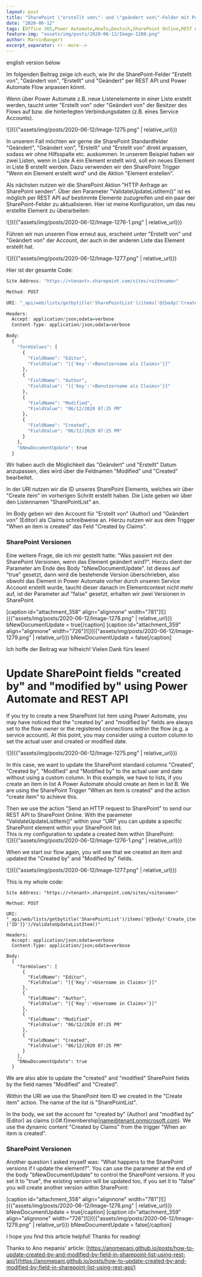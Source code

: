 ```yaml
---
layout: post
title: "SharePoint \"erstellt von\"- und \"geändert von\"-Felder mit Power Automate und REST API aktualisieren"
date: "2020-06-12"
tags: [Office 365,Power Automate,HowTo,Deutsch,SharePoint Online,REST API]
feature-img: "assets/img/posts/2020-06-12/Image-1280.png"
author: MarvinBangert
excerpt_separator: <!--more-->
---
```


english version below

Im folgenden Beitrag zeige ich euch, wie Ihr die SharePoint-Felder "Erstellt von", "Geändert von", "Erstellt" und "Geändert" per REST API und Power Automate Flow anpassen könnt.

<!--more-->

Wenn über Power Automate z.B. neue Listenelemente in einer Liste erstellt werden, taucht unter "Erstellt von" oder "Geändert von" der Besitzer des Flows auf bzw. die hinterlegten Verbindungsdaten (z.B. eines Service Accounts).

![]({{"assets/img/posts/2020-06-12/Image-1275.png" | relative_url}})

In unserem Fall möchten wir gerne die SharePoint Standardfelder "Geändert", "Geändert von", "Erstellt" und "Erstellt von" direkt anpassen, sodass wir ohne Hilfsspalte etc. auskommen. In unserem Beispiel haben wir zwei Listen, wenn in Liste A ein Element erstellt wird, soll ein neues Element in Liste B erstellt werden. Dazu verwenden wir den SharePoint Trigger "Wenn ein Element erstellt wird" und die Aktion "Element erstellen".

Als nächsten nutzen wir die SharePoint Aktion "HTTP Anfrage an SharePoint senden". Über den Parameter "ValidateUpdateListItem()" ist es möglich per REST API auf bestimmte Elemente zuzugreifen und ein paar der SharePoint-Felder zu aktualisieren. Hier ist meine Konfiguration, um das neu erstellte Element zu überarbeiten:

![]({{"assets/img/posts/2020-06-12/Image-1276-1.png" | relative_url}})

Führen wir nun unseren Flow erneut aus, erscheint unter "Erstellt von" und "Geändert von" der Account, der auch in der anderen Liste das Element erstellt hat.

![]({{"assets/img/posts/2020-06-12/Image-1277.png" | relative_url}})

Hier ist der gesamte Code:

```R
Site Address: "https://<tenant>.sharepoint.com/sites/<sitename>"

Method: POST

URI: "_api/web/lists/getbytitle('SharePointList')/items('@{body('Create_item')?['ID']}')/ValidateUpdateListItem()"

Headers:
  Accept: application/json;odata=verbose
  Content-Type: application/json;odata=verbose

Body:
  {
    "formValues": [
      {
        "FieldName": "Editor",
        "FieldValue": "[{'Key':'<Benutzername als Claims>'}]"
      },
      {
        "FieldName": "Author",
        "FieldValue": "[{'Key':'<Benutzername als Claims>'}]"
      },
      {
        "FieldName": "Modified",
        "FieldValue": "06/12/2020 07:25 PM"
      },
      {
        "FieldName": "Created",
        "FieldValue": "06/12/2020 07:25 PM"
      }
    ],
    "bNewDocumentUpdate": true
  }
```

Wir haben auch die Möglichkeit das "Geändert" und "Erstellt" Datum anzupassen, dies wird über die Feldnamen "Modified" und "Created" bearbeitet.

In der URI nutzen wir die ID unseres SharePoint Elements, welches wir über "Create item" im vorherigen Schritt erstellt haben. Die Liste geben wir über den Listennamen "SharePointList" an.

Im Body geben wir den Account für "Erstellt von" (Author) und "Geändert von" (Editor) als Claims schreibweise an. Hierzu nutzen wir aus dem Trigger "When an item is created" das Feld "Created by Claims".

### SharePoint Versionen

Eine weitere Frage, die ich mir gestellt hatte: "Was passiert mit den SharePoint Versionen, wenn das Element geändert wird?". Hierzu dient der Parameter am Ende des Body "bNewDocumentUpdate". Ist dieses auf "true" gesetzt, dann wird die bestehende Version überschrieben, also obwohl das Element in Power Automate vorher durch unseren Service Account erstellt wurde, taucht dieser danach im Elementcontext nicht mehr auf, ist der Parameter auf "false" gesetzt, erhalten wir zwei Versionen in SharePoint

\[caption id="attachment\_358" align="alignnone" width="781"\]![]({{"assets/img/posts/2020-06-12/Image-1278.png" | relative_url}}) bNewDocumentUpdate = true\[/caption\] \[caption id="attachment\_359" align="alignnone" width="726"\]![]({{"assets/img/posts/2020-06-12/Image-1279.png" | relative_url}}) bNewDocumentUpdate = false\[/caption\]

Ich hoffe der Beitrag war hilfreich! Vielen Dank fürs lesen!

# Update SharePoint fields "created by" and "modified by" using Power Automate and REST API

If you try to create a new SharePoint list item using Power Automate, you may have noticed that the "created by" and "modified by" fields are always set to the flow owner or the registered connections within the flow (e.g. a service account). At this point, you may consider using a custom column to set the actual user and created or modified date.

![]({{"assets/img/posts/2020-06-12/Image-1275.png" | relative_url}})

In this case, we want to update the SharePoint standard columns "Created", "Created by", "Modified" and "Modified by" to the actual user and date without using a custom column. In this example, we have to lists, if you create an item in list A Power Automate should create an item in list B. We are using the SharePoint Trigger "When an item is created" and the action "create item" to achieve this.

Then we use the action "Send an HTTP request to SharePoint" to send our REST API to SharePoint Online. With the parameter "ValidateUpdateListItem()" within your "URI" you can update a specific SharePoint element within your SharePoint list.  
This is my configuration to update a created item within SharePoint:  
![]({{"assets/img/posts/2020-06-12/Image-1276-1.png" | relative_url}})

When we start our flow again, you will see that we created an item and updated the "Created by" and "Modified by" fields.

![]({{"assets/img/posts/2020-06-12/Image-1277.png" | relative_url}})

This is my whole code:

```
Site Address: "https://<tenant>.sharepoint.com/sites/<sitename>"

Method: POST

URI: "_api/web/lists/getbytitle('SharePointList')/items('@{body('Create_item')?['ID']}')/ValidateUpdateListItem()"

Headers:
  Accept: application/json;odata=verbose
  Content-Type: application/json;odata=verbose

Body:
  {
    "formValues": [
      {
        "FieldName": "Editor",
        "FieldValue": "[{'Key':'<Username in Claims>'}]"
      },
      {
        "FieldName": "Author",
        "FieldValue": "[{'Key':'<Username in Claims>'}]"
      },
      {
        "FieldName": "Modified",
        "FieldValue": "06/12/2020 07:25 PM"
      },
      {
        "FieldName": "Created",
        "FieldValue": "06/12/2020 07:25 PM"
      }
    ],
    "bNewDocumentUpdate": true
  }
```

We are also able to update the "created" and "modified" SharePoint fields by the field names "Modified" and "Created".

Within the URI we use the SharePoint item ID we created in the "Create item" action. The name of the list is "SharePointList".

In the body, we set the account for "created by" (Author) and "modified by" (Editor) as claims (i:0#.f|membership|name@tenant.onmicrosoft.com). We use the dynamic content "Created by Claims" from the trigger "When an item is created".

### SharePoint Versionen

Another question I asked myself was: "What happens to the SharePoint versions if I update the element?". You can use the parameter at the end of the body "bNewDocumentUpdate" to control the SharePoint versions. If you set it to "true", the existing version will be updated too, if you set it to "false" you will create another version within SharePoint:

\[caption id="attachment\_358" align="alignnone" width="781"\]![]({{"assets/img/posts/2020-06-12/Image-1278.png" | relative_url}}) bNewDocumentUpdate = true\[/caption\] \[caption id="attachment\_359" align="alignnone" width="726"\]![]({{"assets/img/posts/2020-06-12/Image-1279.png" | relative_url}}) bNewDocumentUpdate = false\[/caption\]

I hope you find this article helpful! Thanks for reading!

Thanks to Ano mepanis' article: [https://anomepani.github.io/posts/how-to-update-created-by-and-modified-by-field-in-sharepoint-list-using-rest-api/](https://anomepani.github.io/posts/how-to-update-created-by-and-modified-by-field-in-sharepoint-list-using-rest-api/)
